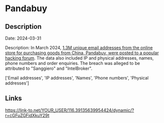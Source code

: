 # Pandabuy

## Description

Date: 2024-03-31

Description:
In March 2024, <a href="https://twitter.com/troyhunt/status/1774704266500043067" target="_blank" rel="noopener">1.3M unique email addresses from the online store for purchasing goods from China, Pandabuy, were posted to a popular hacking forum</a>. The data also included IP and physical addresses, names, phone numbers and order enquiries. The breach was alleged to be attributed to &quot;Sanggiero&quot; and &quot;IntelBroker&quot;.


['Email addresses', 'IP addresses', 'Names', 'Phone numbers', 'Physical addresses']

## Links

https://link-to.net/YOUR_USER/116.39135639954424/dynamic/?r=cGFuZGFidXkuY29t